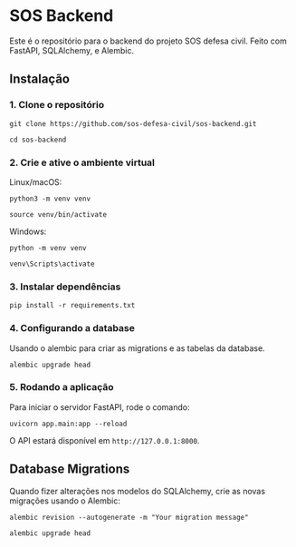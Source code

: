 # SOS Backend

Este é o repositório para o backend do projeto SOS defesa civil. Feito com FastAPI, SQLAlchemy, e Alembic.

## Instalação

### 1. Clone o repositório

```
git clone https://github.com/sos-defesa-civil/sos-backend.git

cd sos-backend
```

### 2. Crie e ative o ambiente virtual

Linux/macOS:

```
python3 -m venv venv

source venv/bin/activate
```
Windows:

```
python -m venv venv

venv\Scripts\activate
```

### 3. Instalar dependências


```
pip install -r requirements.txt
```

### 4. Configurando a database

Usando o alembic para criar as migrations e as tabelas da database.

```
alembic upgrade head
```

### 5. Rodando a aplicação

Para iniciar o servidor FastAPI, rode o comando:

```
uvicorn app.main:app --reload
```

O API estará disponível em ``http://127.0.0.1:8000``.

## Database Migrations

Quando fizer alterações nos modelos do SQLAlchemy, crie as novas migrações usando o Alembic:  

```
alembic revision --autogenerate -m "Your migration message"

alembic upgrade head
```
